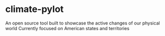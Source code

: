 # climate-pylot
An open source tool built to showcase the active changes of our physical world
Currently focused on American states and territories

